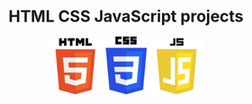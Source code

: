 <h1 align="center">HTML CSS JavaScript projects</h1>

<p align="center">
  <img src="./.github/html_logo.png" alt="HTML" width="100"/>
  <img src="./.github/css_logo.png" alt="CSS" width="73"/>
  <img src="./.github/js_logo.png" alt="JavaScript" width="100"/>
</p>
